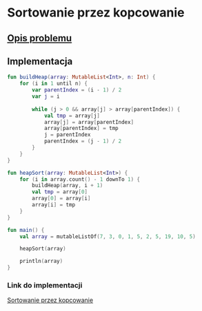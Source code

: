# Sortowanie przez kopcowanie

## [Opis problemu](../../../../algorithms/sorting/heap-sort.md)

## Implementacja

```kotlin
fun buildHeap(array: MutableList<Int>, n: Int) {
    for (i in 1 until n) {
        var parentIndex = (i - 1) / 2
        var j = i
        
        while (j > 0 && array[j] > array[parentIndex]) {
            val tmp = array[j]
            array[j] = array[parentIndex]
            array[parentIndex] = tmp
            j = parentIndex
            parentIndex = (j - 1) / 2
        }
    }
}

fun heapSort(array: MutableList<Int>) {
    for (i in array.count() - 1 downTo 1) {
        buildHeap(array, i + 1)
        val tmp = array[0]
        array[0] = array[i]
        array[i] = tmp
    }
}

fun main() {
    val array = mutableListOf(7, 3, 0, 1, 5, 2, 5, 19, 10, 5)

    heapSort(array)

    println(array)
}
```

### Link do implementacji

[Sortowanie przez kopcowanie](https://ideone.com/spy6YJ)